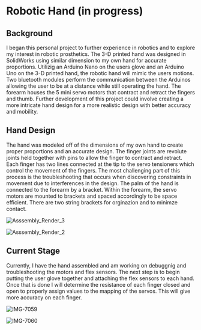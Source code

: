 # Robotic Hand (in progress)

## Background
I began this personal project to further experience in robotics and to explore my interest in robotic prosthetics. The 3-D printed hand was designed in SolidWorks using similar dimension to my own hand for accurate proportions. Utilizig an Arduino Nano on the users glove and an Arduino Uno on the 3-D printed hand, the robotic hand will mimic the users motions. Two bluetooth modules perform the communication between the Arduinos allowing the user to be at a distance while still operating the hand. The forearm houses the 5 mini servo motors that contract and retract the fingers and thumb. Further development of this project could involve creating a more intricate hand design for a more realistic design with better accuracy and mobility.

## Hand Design
The hand was modeled off of the dimensions of my own hand to create proper proportions and an accurate design. The finger joints are revolute joints held together with pins to allow the finger to contract and retract. Each finger has two lines connected at the tip to the servo tensioners which control the movement of the fingers. The most challenging part of this process is the troubleshooting that occurs when discovering constraints in movement due to interferences in the design. The palm of the hand is connected to the forearm by a bracket. Within the forearm, the servo motors are mounted to brackets and spaced accordingly to be space efficient. There are two string brackets for orginazion and to minimze contact.

![Asssembly_Render_3](https://user-images.githubusercontent.com/60329920/117714749-3bb22300-b18c-11eb-8f27-2caad009e33e.JPG)

![Asssembly_Render_2](https://user-images.githubusercontent.com/60329920/117715895-c0517100-b18d-11eb-933f-50673c50359d.JPG)

## Current Stage
Currently, I have the hand assembled and am working on debuggnig and troubleshooting the motors and flex sensors. The next step is to begin putting the user glove together and attaching the flex sensors to each hand. Once that is done I will determine the resistance of each finger closed and open to properly assign values to the mapping of the servos. This will give more accuracy on each finger. 

![IMG-7059](https://user-images.githubusercontent.com/60329920/117733647-cacc3480-b1a6-11eb-865d-ec73822f799f.jpg)

![IMG-7060](https://user-images.githubusercontent.com/60329920/117733694-d9b2e700-b1a6-11eb-9f6e-a69f86bb72c9.jpg)

